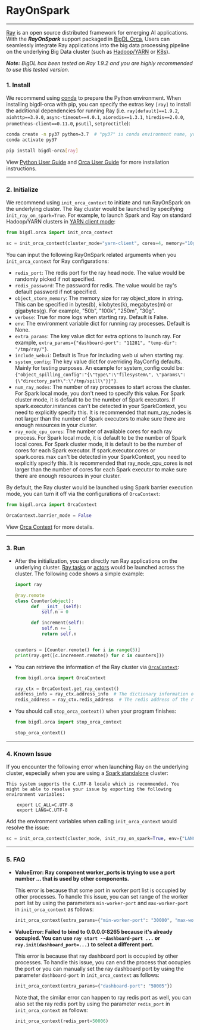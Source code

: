 # RayOnSpark

---

[Ray](https://github.com/ray-project/ray) is an open source distributed framework for emerging AI applications.
With the _**RayOnSpark**_ support packaged in [BigDL Orca](../Overview/orca.md),
Users can seamlessly integrate Ray applications into the big data processing pipeline on the underlying Big Data cluster
(such as [Hadoop/YARN](../../UserGuide/hadoop.md) or [K8s](../../UserGuide/k8s.md)).

_**Note:** BigDL has been tested on Ray 1.9.2 and you are highly recommended to use this tested version._


### 1. Install

We recommend using [conda](https://docs.conda.io/projects/conda/en/latest/user-guide/install/) to prepare the Python environment.
When installing bigdl-orca with pip, you can specify the extras key `[ray]` to install the additional dependencies
for running Ray (i.e. `ray[default]==1.9.2`, `aiohttp==3.9.0`, `async-timeout==4.0.1`, `aioredis==1.3.1`, `hiredis==2.0.0`, `prometheus-client==0.11.0`, `psutil`,  `setproctitle`):

```bash
conda create -n py37 python=3.7  # "py37" is conda environment name, you can use any name you like.
conda activate py37

pip install bigdl-orca[ray]
```

View [Python User Guide](../../UserGuide/python.html#install) and [Orca User Guide](../Overview/orca.md) for more installation instructions.

---
### 2. Initialize

We recommend using `init_orca_context` to initiate and run RayOnSpark on the underlying cluster. The Ray cluster would be launched by specifying `init_ray_on_spark=True`. For example, to launch Spark and Ray on standard Hadoop/YARN clusters in [YARN client mode](https://spark.apache.org/docs/latest/running-on-yarn.html#launching-spark-on-yarn):

```python
from bigdl.orca import init_orca_context

sc = init_orca_context(cluster_mode="yarn-client", cores=4, memory="10g", num_nodes=2, init_ray_on_spark=True)
```

You can input the following RayOnSpark related arguments when you `init_orca_context` for Ray configurations:
- `redis_port`: The redis port for the ray head node. The value would be randomly picked if not specified.
- `redis_password`: The password for redis. The value would be ray's default password if not specified.
- `object_store_memory`: The memory size for ray object_store in string. This can be specified in bytes(b), kilobytes(k), megabytes(m) or gigabytes(g). For example, "50b", "100k", "250m", "30g".
- `verbose`: True for more logs when starting ray. Default is False.
- `env`: The environment variable dict for running ray processes. Default is None.
- `extra_params`: The key value dict for extra options to launch ray. For example, `extra_params={"dashboard-port": "11281", "temp-dir": "/tmp/ray/"}`.
- `include_webui`: Default is True for including web ui when starting ray.
- `system_config`: The key value dict for overriding RayConfig defaults. Mainly for testing purposes. An example for system_config could be: `{"object_spilling_config":"{\"type\":\"filesystem\", \"params\":{\"directory_path\":\"/tmp/spill\"}}"}`.
- `num_ray_nodes`: The number of ray processes to start across the cluster. For Spark local mode, you don't need to specify this value.
For Spark cluster mode, it is default to be the number of Spark executors. If spark.executor.instances can't be detected in your SparkContext, you need to explicitly specify this. It is recommended that num_ray_nodes is not larger than the number of Spark executors to make sure there are enough resources in your cluster.
- `ray_node_cpu_cores`: The number of available cores for each ray process. For Spark local mode, it is default to be the number of Spark local cores.
For Spark cluster mode, it is default to be the number of cores for each Spark executor. If spark.executor.cores or spark.cores.max can't be detected in your SparkContext, you need to explicitly specify this. It is recommended that ray_node_cpu_cores is not larger than the number of cores for each Spark executor to make sure there are enough resources in your cluster.

By default, the Ray cluster would be launched using Spark barrier execution mode, you can turn it off via the configurations of `OrcaContext`:

```python
from bigdl.orca import OrcaContext

OrcaContext.barrier_mode = False
```

View [Orca Context](../Overview/orca-context.md) for more details.

---
### 3. Run

- After the initialization, you can directly run Ray applications on the underlying cluster. [Ray tasks](https://docs.ray.io/en/master/walkthrough.html#remote-functions-tasks) or [actors](https://docs.ray.io/en/master/actors.html) would be launched across the cluster. The following code shows a simple example:

  ```python
  import ray

  @ray.remote
  class Counter(object):
        def __init__(self):
            self.n = 0

        def increment(self):
            self.n += 1
            return self.n


  counters = [Counter.remote() for i in range(5)]
  print(ray.get([c.increment.remote() for c in counters]))
  ```

- You can retrieve the information of the Ray cluster via [`OrcaContext`](../Overview/orca-context.md):

  ```python
  from bigdl.orca import OrcaContext

  ray_ctx = OrcaContext.get_ray_context()
  address_info = ray_ctx.address_info  # The dictionary information of the ray cluster, including node_ip_address, object_store_address, webui_url, etc.
  redis_address = ray_ctx.redis_address  # The redis address of the ray cluster.
  ```

- You should call `stop_orca_context()` when your program finishes:

  ```python
  from bigdl.orca import stop_orca_context

  stop_orca_context()
  ```

---
### 4. Known Issue
If you encounter the following error when launching Ray on the underlying cluster, especially when you are using a [Spark standalone](https://spark.apache.org/docs/latest/spark-standalone.html) cluster:

```
This system supports the C.UTF-8 locale which is recommended. You might be able to resolve your issue by exporting the following environment variables:

    export LC_ALL=C.UTF-8
    export LANG=C.UTF-8
```

Add the environment variables when calling `init_orca_context` would resolve the issue:

```python
sc = init_orca_context(cluster_mode, init_ray_on_spark=True, env={"LANG": "C.UTF-8", "LC_ALL": "C.UTF-8"})
```

---
### 5. FAQ
- **ValueError: Ray component worker_ports is trying to use a port number ... that is used by other components.**

  This error is because that some port in worker port list is occupied by other processes. To handle this issue, you can set range of the worker port list by using the parameters `min-worker-port` and `max-worker-port` in `init_orca_context` as follows:

  ```python
  init_orca_context(extra_params={"min-worker-port": "30000", "max-worker-port": "30033"})
  ```

- **ValueError: Failed to bind to 0.0.0.0:8265 because it's already occupied. You can use `ray start --dashboard-port ...` or `ray.init(dashboard_port=...)` to select a different port.**

  This error is because that ray dashboard port is occupied by other processes. To handle this issue, you can end the process that occupies the port or you can manually set the ray dashboard port by using the parameter `dashboard-port` in `init_orca_context` as follows:

  ```python
  init_orca_context(extra_params={"dashboard-port": "50005"})
  ```

  Note that, the similar error can happen to ray redis port as well, you can also set the ray redis port by using the parameter `redis_port` in `init_orca_context` as follows:

  ```python
  init_orca_context(redis_port=50006)
  ```
